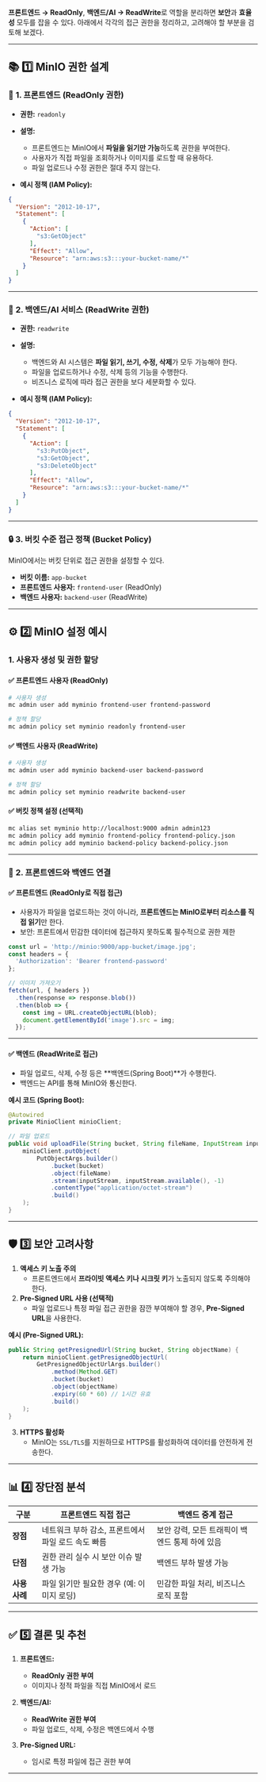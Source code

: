 
**프론트엔드 → ReadOnly**, **백엔드/AI → ReadWrite**로 역할을 분리하면 **보안**과 **효율성** 모두를 잡을 수 있다. 아래에서 각각의 접근 권한을 정리하고, 고려해야 할 부분을 검토해 보겠다.

---

## 📚 **1️⃣ MinIO 권한 설계**

### 🔑 **1. 프론트엔드 (ReadOnly 권한)**

- **권한:** `readonly`
    
- **설명:**
    
    - 프론트엔드는 MinIO에서 **파일을 읽기만 가능**하도록 권한을 부여한다.
    - 사용자가 직접 파일을 조회하거나 이미지를 로드할 때 유용하다.
    - 파일 업로드나 수정 권한은 절대 주지 않는다.
- **예시 정책 (IAM Policy):**
    
```json
{
  "Version": "2012-10-17",
  "Statement": [
    {
      "Action": [
        "s3:GetObject"
      ],
      "Effect": "Allow",
      "Resource": "arn:aws:s3:::your-bucket-name/*"
    }
  ]
}
```

---

### 🔑 **2. 백엔드/AI 서비스 (ReadWrite 권한)**

- **권한:** `readwrite`
    
- **설명:**
    
    - 백엔드와 AI 시스템은 **파일 읽기, 쓰기, 수정, 삭제**가 모두 가능해야 한다.
    - 파일을 업로드하거나 수정, 삭제 등의 기능을 수행한다.
    - 비즈니스 로직에 따라 접근 권한을 보다 세분화할 수 있다.
- **예시 정책 (IAM Policy):**
    
```json
{
  "Version": "2012-10-17",
  "Statement": [
    {
      "Action": [
        "s3:PutObject",
        "s3:GetObject",
        "s3:DeleteObject"
      ],
      "Effect": "Allow",
      "Resource": "arn:aws:s3:::your-bucket-name/*"
    }
  ]
}
```

---

### 🔒 **3. 버킷 수준 접근 정책 (Bucket Policy)**

MinIO에서는 버킷 단위로 접근 권한을 설정할 수 있다.

- **버킷 이름:** `app-bucket`
- **프론트엔드 사용자:** `frontend-user` (ReadOnly)
- **백엔드 사용자:** `backend-user` (ReadWrite)

---

## ⚙️ **2️⃣ MinIO 설정 예시**

### **1. 사용자 생성 및 권한 할당**

#### ✅ **프론트엔드 사용자 (ReadOnly)**

```bash
# 사용자 생성
mc admin user add myminio frontend-user frontend-password

# 정책 할당
mc admin policy set myminio readonly frontend-user
```

#### ✅ **백엔드 사용자 (ReadWrite)**

```bash
# 사용자 생성
mc admin user add myminio backend-user backend-password

# 정책 할당
mc admin policy set myminio readwrite backend-user
```

#### ✅ **버킷 정책 설정 (선택적)**

```bash
mc alias set myminio http://localhost:9000 admin admin123
mc admin policy add myminio frontend-policy frontend-policy.json
mc admin policy add myminio backend-policy backend-policy.json
```

---

### 📂 **2. 프론트엔드와 백엔드 연결**

#### ✅ **프론트엔드 (ReadOnly로 직접 접근)**

- 사용자가 파일을 업로드하는 것이 아니라, **프론트엔드는 MinIO로부터 리소스를 직접 읽기**만 한다.
- 보안: 프론트에서 민감한 데이터에 접근하지 못하도록 필수적으로 권한 제한

```typescript
const url = 'http://minio:9000/app-bucket/image.jpg';
const headers = {
  'Authorization': 'Bearer frontend-password'
};

// 이미지 가져오기
fetch(url, { headers })
  .then(response => response.blob())
  .then(blob => {
    const img = URL.createObjectURL(blob);
    document.getElementById('image').src = img;
  });
```

---

#### ✅ **백엔드 (ReadWrite로 접근)**

- 파일 업로드, 삭제, 수정 등은 **백엔드(Spring Boot)**가 수행한다.
- 백엔드는 API를 통해 MinIO와 통신한다.

**예시 코드 (Spring Boot):**

```java
@Autowired
private MinioClient minioClient;

// 파일 업로드
public void uploadFile(String bucket, String fileName, InputStream inputStream) {
    minioClient.putObject(
        PutObjectArgs.builder()
            .bucket(bucket)
            .object(fileName)
            .stream(inputStream, inputStream.available(), -1)
            .contentType("application/octet-stream")
            .build()
    );
}
```

---

## 🛡️ **3️⃣ 보안 고려사항**

1. **액세스 키 노출 주의**
    - 프론트엔드에서 **프라이빗 액세스 키나 시크릿 키**가 노출되지 않도록 주의해야 한다.
2. **Pre-Signed URL 사용 (선택적)**
    - 파일 업로드나 특정 파일 접근 권한을 잠깐 부여해야 할 경우, **Pre-Signed URL**을 사용한다.

**예시 (Pre-Signed URL):**

```java
public String getPresignedUrl(String bucket, String objectName) {
    return minioClient.getPresignedObjectUrl(
        GetPresignedObjectUrlArgs.builder()
            .method(Method.GET)
            .bucket(bucket)
            .object(objectName)
            .expiry(60 * 60) // 1시간 유효
            .build()
    );
}
```

3. **HTTPS 활성화**
    - MinIO는 `SSL/TLS`를 지원하므로 HTTPS를 활성화하여 데이터를 안전하게 전송한다.

---

## 📊 **4️⃣ 장단점 분석**

| **구분**    | **프론트엔드 직접 접근**               | **백엔드 중계 접근**               |
| --------- | ----------------------------- | --------------------------- |
| **장점**    | 네트워크 부하 감소, 프론트에서 파일 로드 속도 빠름 | 보안 강력, 모든 트래픽이 백엔드 통제 하에 있음 |
| **단점**    | 권한 관리 실수 시 보안 이슈 발생 가능        | 백엔드 부하 발생 가능                |
| **사용 사례** | 파일 읽기만 필요한 경우 (예: 이미지 로딩)     | 민감한 파일 처리, 비즈니스 로직 포함       |

---

## ✅ **5️⃣ 결론 및 추천**

1. **프론트엔드:**
    
    - **ReadOnly 권한 부여**
    - 이미지나 정적 파일을 직접 MinIO에서 로드
2. **백엔드/AI:**
    
    - **ReadWrite 권한 부여**
    - 파일 업로드, 삭제, 수정은 백엔드에서 수행
3. **Pre-Signed URL:**
    
    - 임시로 특정 파일에 접근 권한 부여

---